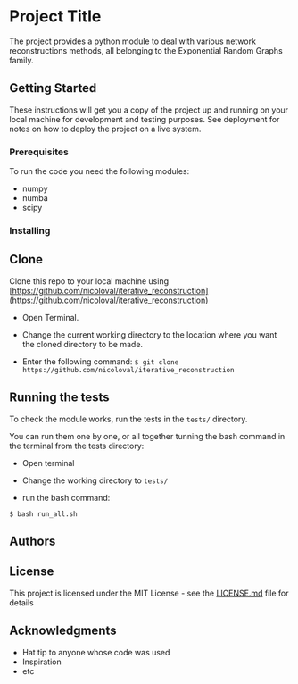 # Project Title

The project provides a python module to deal with various network reconstructions methods,
all belonging to the Exponential Random Graphs family.

## Getting Started

These instructions will get you a copy of the project up and running on your local machine for development and testing purposes. See deployment for notes on how to deploy the project on a live system.

### Prerequisites

To run the code you need the following modules:

* numpy 
* numba
* scipy

### Installing

## Clone

Clone this repo to your local machine using [https://github.com/nicoloval/iterative_reconstruction](https://github.com/nicoloval/iterative_reconstruction)

* Open Terminal.

* Change the current working directory to the location where you want the cloned directory to be made.

* Enter the following command:
 `$ git clone https://github.com/nicoloval/iterative_reconstruction`

## Running the tests

To check the module works, run the tests in the `tests/` directory.

You can run them one by one, or all together tunning the bash command in the terminal from the tests directory:

* Open terminal

* Change the working directory to `tests/`  

* run the bash command:

```
$ bash run_all.sh
```

## Authors

## License

This project is licensed under the MIT License - see the [LICENSE.md](LICENSE.md) file for details

## Acknowledgments

* Hat tip to anyone whose code was used
* Inspiration
* etc

